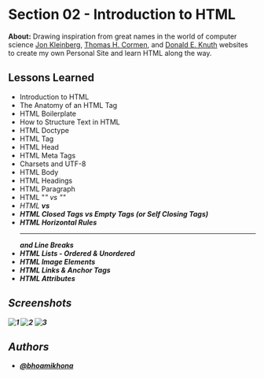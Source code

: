 
# Section 02 - Introduction to HTML

**About:** Drawing inspiration from great names in the world of computer science [Jon Kleinberg](https://www.cs.cornell.edu/home/kleinber/), [Thomas H. Cormen](https://www.cs.dartmouth.edu/~thc/), and [Donald E. Knuth](https://www-cs-faculty.stanford.edu/~knuth/) websites to create my own Personal Site and learn HTML along the way.

## Lessons Learned

- Introduction to HTML
- The Anatomy of an HTML Tag
- HTML Boilerplate
- How to Structure Text in HTML
- HTML Doctype
- HTML Tag
- HTML Head
- HTML Meta Tags
- Charsets and UTF-8
- HTML Body
- HTML Headings
- HTML Paragraph
- HTML "<em>" vs "<i>"
- HTML <strong> vs <b>
- HTML Closed Tags vs Empty Tags (or Self Closing Tags)
- HTML Horizontal Rules <hr> and Line Breaks <br>
- HTML Lists - Ordered & Unordered
- HTML Image Elements
- HTML Links & Anchor Tags
- HTML Attributes

## Screenshots

![1](https://user-images.githubusercontent.com/50435319/196865112-3255860d-3cc8-4e17-855b-8743ef0b613b.PNG)
![2](https://user-images.githubusercontent.com/50435319/196865119-be667e9e-0883-4289-9fd1-acf024b891c9.PNG)
![3](https://user-images.githubusercontent.com/50435319/196865126-888f88ee-f376-41fb-9283-ed15af589cc4.PNG)

## Authors

- [@bhoamikhona](https://github.com/bhoamikhona)

